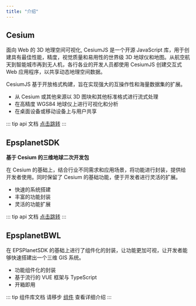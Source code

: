 ```yaml
---
title: "介绍"
---
```


## Cesium

面向 Web 的 3D 地理空间可视化,
CesiumJS 是一个开源 JavaScript 库，用于创建具有最佳性能，精度，视觉质量和易用性的世界级 3D 地球仪和地图。从航空航天到智能城市再到无人机，各行各业的开发人员都使用 CesiumJS 创建交互式 Web 应用程序，以共享动态地理空间数据。

CesiumJS 基于开放格式构建，旨在实现强大的互操作性和海量数据集的扩展。

- 从 Cesium 或其他来源以 3D 图块和其他标准格式进行流式处理
- 在高精度 WGS84 地球仪上进行可视化和分析
- 在桌面设备或移动设备上与用户共享

::: tip api 文档
[点击跳转](/api/Cesium.html)
:::

## EpsplanetSDK

**基于 Cesium 的三维地球二次开发包**

在 Cesium 的基础上，结合行业不同需求和应用场景，将功能进行封装，提供给开发者使用。同时保留了 Cesium 的基础功能，便于开发者进行灵活的扩展。

- 快速的系统搭建
- 丰富的功能封装
- 灵活的功能扩展

::: tip api 文档
[点击跳转](/api/EPSPlanetSDK.html)
:::

## EpsplanetBWL

在 EPSPlanetSDK 的基础上进行了组件化的封装，让功能更加可视，让开发者能够快速搭建出一个三维 GIS 系统。

- 功能组件化的封装
- 基于流行的 VUE 框架与 TypeScript
- 开箱即用

::: tip 组件库文档
请移步 [组件](/components/) 查看详细介绍
:::
